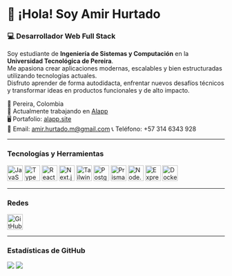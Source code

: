 # 👋 ¡Hola! Soy Amir Hurtado

### 💻 Desarrollador Web Full Stack  

Soy estudiante de **Ingeniería de Sistemas y Computación** en la **Universidad Tecnológica de Pereira**.  
Me apasiona crear aplicaciones modernas, escalables y bien estructuradas utilizando tecnologías actuales.  
Disfruto aprender de forma autodidacta, enfrentar nuevos desafíos técnicos y transformar ideas en productos funcionales y de alto impacto.  

📍 Pereira, Colombia  
🚀 Actualmente trabajando en [Alapp](http://alapp.site)  
🖥️ Portafolio: [alapp.site](http://alapp.site)  
📧 Email: [amir.hurtado.m@gmail.com](mailto:amir.hurtado.m@gmail.com)
📞 Teléfono: +57 314 6343 928
   

---

### Tecnologías y Herramientas

<p align="left">
  <img src="https://raw.githubusercontent.com/danielcranney/readme-generator/main/public/icons/skills/javascript-colored.svg" width="36" height="36" alt="JavaScript" />
  <img src="https://raw.githubusercontent.com/danielcranney/readme-generator/main/public/icons/skills/typescript-colored.svg" width="36" height="36" alt="TypeScript" />
  <img src="https://raw.githubusercontent.com/danielcranney/readme-generator/main/public/icons/skills/react-colored.svg" width="36" height="36" alt="React" />
  <img src="https://raw.githubusercontent.com/danielcranney/readme-generator/main/public/icons/skills/nextjs-colored-dark.svg" width="36" height="36" alt="Next.js" />
  <img src="https://raw.githubusercontent.com/danielcranney/readme-generator/main/public/icons/skills/tailwindcss-colored.svg" width="36" height="36" alt="TailwindCSS" />
  <img src="https://raw.githubusercontent.com/danielcranney/readme-generator/main/public/icons/skills/postgresql-colored.svg" width="36" height="36" alt="PostgreSQL" />
  <img src="https://raw.githubusercontent.com/danielcranney/readme-generator/main/public/icons/skills/prisma-colored.svg" width="36" height="36" alt="Prisma" />
  <img src="https://raw.githubusercontent.com/danielcranney/readme-generator/main/public/icons/skills/nodejs-colored.svg" width="36" height="36" alt="Node.js" />
  <img src="https://raw.githubusercontent.com/danielcranney/readme-generator/main/public/icons/skills/express-colored-dark.svg" width="36" height="36" alt="Express" />
  <img src="https://raw.githubusercontent.com/danielcranney/readme-generator/main/public/icons/skills/docker-colored.svg" width="36" height="36" alt="Docker" />
</p>

---

### Redes

<p align="left">
  <a href="https://github.com/amirhurtado" target="_blank">
    <img src="https://raw.githubusercontent.com/danielcranney/readme-generator/main/public/icons/socials/github.svg" width="36" height="36" alt="GitHub" />
  </a>
</p>

---

### Estadísticas de GitHub

<p align="left">
  <img src="https://github-readme-streak-stats.herokuapp.com/?user=amirhurtado&theme=tokyonight&hide_border=true" />
  <img src="https://github-readme-stats.vercel.app/api/top-langs/?username=amirhurtado&layout=compact&theme=tokyonight&hide_border=true" />
</p>
